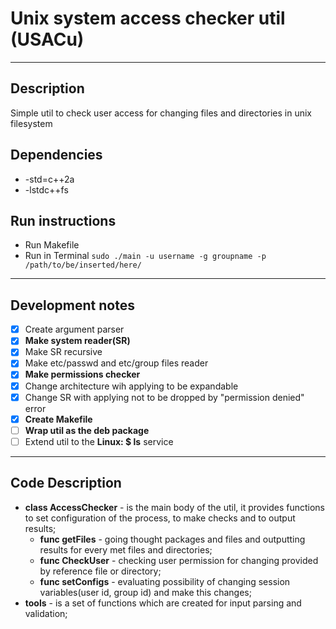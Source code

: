 # **Unix system access checker util (USACu)**
***
## Description
Simple util to check user access for changing files and directories in unix filesystem  

## Dependencies
- -std=c++2a
- -lstdc++fs
## Run instructions
 - Run Makefile 
 - Run in Terminal ```sudo ./main -u username -g groupname -p /path/to/be/inserted/here/```
***
## Development notes
- [x] Create argument parser
- [x] **Make system reader(SR)**
- [x] Make SR recursive
- [x] Make etc/passwd and etc/group files reader
- [x] **Make permissions checker**
- [x] Change architecture wih applying to be expandable    
- [x] Change SR with applying not to be dropped by "permission denied" error
- [x] **Create Makefile**
- [ ] **Wrap util as the deb package**
- [ ] Extend util to the **Linux: $ ls** service
***

## Code Description

- **class AccessChecker** - is the main body of the util, it provides functions to set configuration of the process, to make checks and to output results;
    * **func getFiles** - going thought packages and files and outputting results for every met files and directories;
    * **func CheckUser** - checking user permission for changing provided by reference file or directory;
    * **func setConfigs** - evaluating possibility of changing session variables(user id, group id) and make this changes;
- **tools** - is a set of functions which are created for input parsing and validation;

